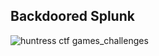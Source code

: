 ## Backdoored Splunk

![huntress ctf games_challenges](https://github.com/aashutoshlodhi/Huntress_CTF/assets/66505006/18031b87-5deb-4feb-9f94-e8d9dd4961a9)
